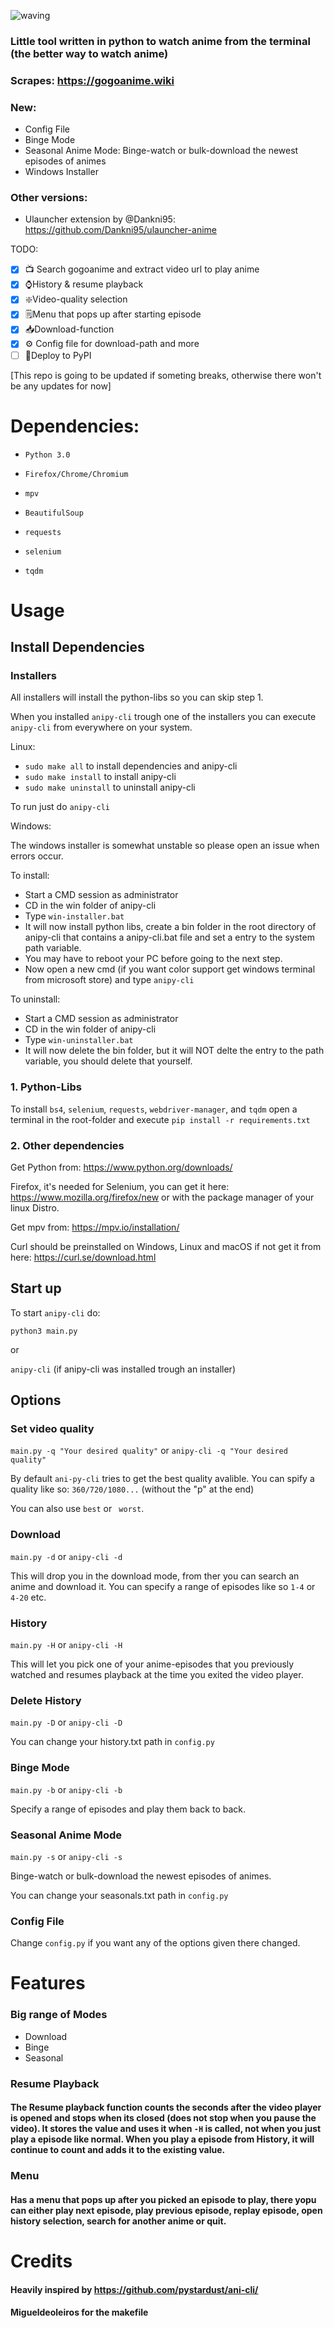
![waving](https://capsule-render.vercel.app/api?type=waving&height=200&text=sdaqo/anipy-cli&fontAlign=60&fontAlignY=40&color=021224&fontColor=b0b8b2&animation=fadeIn)

### Little tool written in python to watch anime from the terminal (the better way to watch anime)
### Scrapes: https://gogoanime.wiki

### New: 
- Config File
- Binge Mode
- Seasonal Anime Mode: Binge-watch or bulk-download the newest episodes of animes
- Windows Installer

### Other versions:
- Ulauncher extension by @Dankni95: 
https://github.com/Dankni95/ulauncher-anime 

TODO:
- [x] 📺 Search gogoanime and extract video url to play anime 
- [x] ⌚History & resume playback 
- [x] ❇️Video-quality selection 
- [x] 🗒️Menu that pops up after starting episode 
- [x] 📥Download-function
- [x] ⚙ Config file for download-path and more
- [ ] 🚀Deploy to PyPI

[This repo is going to be updated if someting breaks, otherwise there won't be any updates for now]

# Dependencies:
- `Python 3.0`

- `Firefox/Chrome/Chromium`

- `mpv`

- `BeautifulSoup`

- `requests`

- `selenium`



- `tqdm`
 

# Usage

## Install Dependencies

### Installers
All installers will install the python-libs so you can skip step 1. 

When you installed `anipy-cli` trough one of the installers you can execute `anipy-cli` from everywhere on your system.

Linux:

- `sudo make all` to install dependencies and anipy-cli
- `sudo make install` to install anipy-cli
- `sudo make uninstall` to uninstall anipy-cli

To run just do `anipy-cli` 

Windows: 

The windows installer is somewhat unstable so please open an issue when errors occur.

To install:
- Start a CMD session as administrator
- CD in the win folder of anipy-cli
- Type `win-installer.bat`
- It will now install python libs, create a bin folder in the root directory of anipy-cli that contains a anipy-cli.bat file and set a entry to the system path variable.
- You may have to reboot your PC before going to the next step.
- Now open a new cmd (if you want color support get windows terminal from microsoft store) and type `anipy-cli`

To uninstall:
- Start a CMD session as administrator
- CD in the win folder of anipy-cli
- Type `win-uninstaller.bat`
- It will now delete the bin folder, but it will NOT delte the entry to the path variable, you should delete that yourself.

### 1. Python-Libs
To install `bs4`, `selenium`, `requests`, `webdriver-manager`, and `tqdm` open a terminal in the root-folder and execute `pip install -r requirements.txt`

### 2. Other dependencies

Get Python from: https://www.python.org/downloads/

Firefox, it's needed for Selenium, you can get it here: https://www.mozilla.org/firefox/new or with the package manager of your linux Distro.

Get mpv from: https://mpv.io/installation/

Curl should be preinstalled on Windows, Linux and macOS if not get it from here: https://curl.se/download.html

## Start up 
To start `anipy-cli` do:

`python3 main.py`

or

`anipy-cli` (if anipy-cli was installed trough an installer)


## Options
### Set video quality
`main.py -q "Your desired quality"`  or `anipy-cli -q "Your desired quality"` 

By default `ani-py-cli` tries to get the best quality avalible. You can spify a quality like so: `360/720/1080...` (without the "p" at the end)

You can also use  `best` or ` worst`.

### Download

`main.py -d` or `anipy-cli -d`

This will drop you in the download mode, from ther you can search an anime and download it. You can specify a range of episodes like so `1-4` or `4-20` etc.

### History
`main.py -H` or `anipy-cli -H`

This will let you pick one of your anime-episodes that you previously watched and resumes playback at the time you exited the video player.

### Delete History

`main.py -D` or `anipy-cli -D`

You can change your history.txt path in `config.py`

### Binge Mode

`main.py -b` or `anipy-cli -b`

Specify a range of episodes and play them back to back.

### Seasonal Anime Mode

`main.py -s` or `anipy-cli -s`

Binge-watch or bulk-download the newest episodes of animes.

You can change your seasonals.txt path in `config.py`

### Config File
Change `config.py` if you want any of the options given there changed.

# Features

### Big range of Modes

- Download
- Binge
- Seasonal

### Resume Playback
#### The Resume playback function counts the seconds after the video player is opened and stops when its closed (does not stop when you pause the video). It stores the value and uses it when `-H` is called, not when you just play a episode like normal. When you play a episode from History, it will continue to count and adds it to the existing value.    

### Menu
#### Has a menu that pops up after you picked an episode to play, there yopu can either play next episode, play previous episode, replay episode, open history selection, search for another anime or quit.

# Credits
#### Heavily inspired by https://github.com/pystardust/ani-cli/
#### Migueldeoleiros for the makefile 
